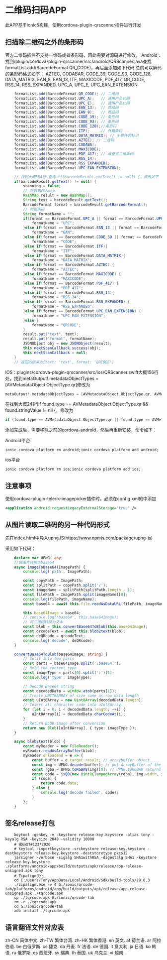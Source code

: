 # 二维码扫码APP

此APP基于ionic5构建，使用cordova-plugin-qrscanner插件进行开发

## 扫描除二维码之外的条形码

官方二维码插件不支持一维码或者条形码，因此需要对源码进行修改，
Android：找到/plugin/cordova-plugin-qrscanner/src/android/QRScanner.java查找formatList.add(BarcodeFormat.QR_CODE)，再后面添加如下代码
总的可以解码的条形码格式如下：
AZTEC, CODABAR, CODE_39, CODE_93, CODE_128, DATA_MATRIX, EAN_8, EAN_13, ITF, MAXICODE, PDF_417, QR_CODE, RSS_14, RSS_EXPANDED, UPC_A, UPC_E, UPC_EAN_EXTENSION

```java
    formatList.add(BarcodeFormat.QR_CODE); // 二维码
    formatList.add(BarcodeFormat.UPC_A);   // 通用产品代码
    formatList.add(BarcodeFormat.UPC_E);   // 通用产品代码
    formatList.add(BarcodeFormat.EAN_13);  // 商品码
    formatList.add(BarcodeFormat.EAN_8);   // 商品码
    formatList.add(BarcodeFormat.CODE_39); // 条形码
    formatList.add(BarcodeFormat.CODE_93); // 条形码
    formatList.add(BarcodeFormat.CODE_128);//条形码
    formatList.add(BarcodeFormat.ITF);     // 外箱条码
    formatList.add(BarcodeFormat.DATA_MATRIX); // 小零件的标识
    formatList.add(BarcodeFormat.AZTEC); // 二维码
    formatList.add(BarcodeFormat.CODABA);
    formatList.add(BarcodeFormat.MAXICODE);
    formatList.add(BarcodeFormat.PDF_417); // 堆叠式二维条码
    formatList.add(BarcodeFormat.RSS_14);
    formatList.add(BarcodeFormat.RSS_EXPANDED);
    formatList.add(BarcodeFormat.UPC_EAN_EXTENSION);

    // 找到大概504行 查询 if(barcodeResult.getText() != null) {，修改如下
    if(barcodeResult.getText() != null) {
        scanning = false;
        // 将数据存入map
        HashMap result = new HashMap();
        String text = barcodeResult.getText();
        BarcodeFormat format = barcodeResult.getBarcodeFormat();
        // 判断条码
        String formatName = "";
        if(format == BarcodeFormat.UPC_A || format == BarcodeFormat.UPC_E) {
            formatName = "UPC";
        }else if(format == BarcodeFormat.EAN_13 || format == BarcodeFormat.EAN_8) {
            formatName = "EAN";
        }else if(format == BarcodeFormat.CODE_39 || format == BarcodeFormat.CODE_93 || format == BarcodeFormat.CODE_128) {
            formatName = "CODE";
        }else if(format == BarcodeFormat.ITF){
            formatName = "ITF";
        }else if(format == BarcodeFormat.DATA_MATRIX){
            formatName = "DATA_MATRIX";
        }else if(format == BarcodeFormat.AZTEC) {
            formatName = "AZTEC";
        }else if(format == BarcodeFormat.MAXICODE) {
            formatName = "MAXICODE";
        }else if(format == BarcodeFormat.PDF_417) {
            formatName = "PDF_417";
        }else if(format == BarcodeFormat.RSS_14){
            formatName = "RSS_14";
        }else if(format == BarcodeFormat.RSS_EXPANDED) {
            formatName = "RSS_EXPANDED";
        }else if(format == BarcodeFormat.UPC_EAN_EXTENSION) {
            formatName = "UPC_EAN_EXTENSION";
        }else {
            formatName = "QRCODE";
        }
        result.put("text", text);
        result.put("format", formatName);
        JSONObject obj = new JSONObject(result);
        this.nextScanCallback.success(obj);
        this.nextScanCallback = null;
    }
    // 返回的结果为{text: 'text', format: 'QRCODE'}
```

IOS：plugins/cordova-plugin-qrscanner/src/ios/QRScanner.swift大概156行处，找到metaOutput!.metadataObjectTypes = [AVMetadataObject.ObjectType.qr]修改为

```swift
metaOutput!.metadataObjectTypes = [AVMetadataObject.ObjectType.qr, AVMetadataObject.ObjectType.code39, AVMetadataObject.ObjectType.code93, AVMetadataObject.ObjectType.code128, AVMetadataObject.ObjectType.dataMatrix,AVMetadataObject.ObjectType.ean8, AVMetadataObject.ObjectType.ean13]
```

在找到大概241行if found.type == AVMetadataObject.ObjectType.qr && found.stringValue != nil {，修改为

```swift
if (found.type == AVMetadataObject.ObjectType.qr || found.type == AVMetadataObject.ObjectType.code39 || found.type == AVMetadataObject.ObjectType.code93 || found.type == AVMetadataObject.ObjectType.code128 || found.type == AVMetadataObject.ObjectType.dataMatrix || found.type == AVMetadataObject.ObjectType.ean8 || found.type == AVMetadataObject.ObjectType.ean13) && found.stringValue != nil {
```

添加完成后，需要移除之前的cordova-android，然后再重新安装，命令如下：

Android平台

```shell
ionic cordova platform rm android;ionic cordova platform add android;
```

ios平台

```shell
ionic cordova platform rm ios;ionic cordova platform add ios;
```

## 注意事项

使用cordova-plugin-telerik-imagepicker插件时，必须在config.xml的<edit-config>中添加

```xml
<application android:requestLegacyExternalStorage="true" />
```

## 从图片读取二维码的另一种代码形式

先在index.html中导入upngJS(<https://www.npmjs.com/package/upng-js>)

采用如下代码：

```typescript
    declare var UPNG: any;
    //将图片转换为base64
    async imageToBase64(ImagePath) {
        console.log('path', ImagePath);

        const copyPath = ImagePath;
        const splitPath = copyPath.split('/');
        const imageName = splitPath[splitPath.length - 1];
        const filePath = ImagePath.split(imageName)[0];
        console.log(filePath, imageName);
        const base64 = await this.file.readAsDataURL(filePath, imageName);

        this.base64Image = base64;
        // console.log('base64', this.base64Image);
        // 将二维码转换为文本
        const blob = this.convertBase64ToBlob(this.base64Image);
        const qrcodeText = await this.blob2text(blob);
        const deQRcode = qrcodeText;
        console.log('decode', deQRcode);
    }

    convertBase64ToBlob(base64Image: string) {
        // Split into two parts
        const parts = base64Image.split(';base64,');
        // Hold the content type
        const imageType = parts[0].split(':')[1];
        console.log('type', imageType);

        // Decode Base64 string
        const decodedData = window.atob(parts[1]);
        // Create UNIT8ARRAY of size same as row data length
        const uInt8Array = new Uint8Array(decodedData.length);
        // Insert all character code into uInt8Array
        for (let i = 0; i < decodedData.length; ++i) {
            uInt8Array[i] = decodedData.charCodeAt(i);
        }
        // Return BLOB image after conversion
        return new Blob([uInt8Array], { type: imageType });
    }

    async blob2text(blob) {
        const myReader = new FileReader();
        myReader.readAsArrayBuffer(blob);
        myReader.onloadend = e => {
            const buffer = e.target.result; // arraybuffer object
            const img = UPNG.decode(buffer); // put ArrayBuffer of the PNG file into UPNG.decode
            const rgba = UPNG.toRGBA8(img)[0]; // UPNG.toRGBA8 returns array of frames, size: width * height * 4 bytes.
            const code = jsQR(new Uint8ClampedArray(rgba), img.width, img.height);
            if (code) {
                return code.data;
            } else {
                console.log('decode failed', code);
            }
        };
    }
```

## 签名release打包

```shell
    keytool -genkey -v -keystore release-key.keystore -alias tony -keyalg RSA -keysize 2048 -validity 10000
    # 密码XT#123*2020
    # keytool -importkeystore -srckeystore release-key.keystore -destkeystore release-key.keystore -deststoretype pkcs12
    jarsigner -verbose -sigalg SHA1withRSA -digestalg SHA1 -keystore release-key.keystore ./platforms/android/app/build/outputs/apk/release/app-release-unsigned.apk tony
    # Zipalign优化
    cd C:/Users/Tony/AppData/Local/Android/Sdk/build-tools/29.0.3
    ./zipalign.exe -v 4 G:/ionic/qrcode-tab/platforms/android/app/build/outputs/apk/release/app-release-unsigned.apk ./tqrcode.apk
    cp ./tqrcode.apk G:/ionic/qrcode-tab
    rm -r ./tqrcode.apk
    cd G:/ionic/qrcode-tab
    adb install ./tqrcode.apk
```


## 语言翻译文件对应表

zh-CN 简体中文.
zh-TW 繁体台湾.
zh-HK 繁体香港.
en    英文.
af    荷兰语.
ar    阿拉伯语.
be    白俄罗斯.
cs    捷克.
da    丹麦.
fr    法语.
de    德国.
it    意大利.
ja    日语.
ko    韩语.
ru    俄罗斯.
es    西班牙.
sv    瑞典.
th    泰国.
uk    乌克兰.
vi    越南.